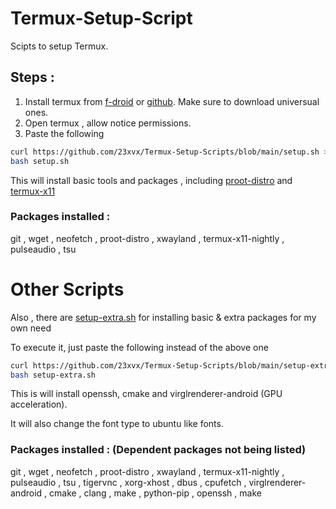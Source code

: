 # Termux-Setup-Script
<p>Scipts to setup Termux.</p> 

## Steps : 
1. Install termux from [f-droid](https://f-droid.org/en/packages/com.termux/) or [github](https://github.com/termux/termux-app/releases/tag/v0.118.0). Make sure to download universual ones.
2. Open termux , allow notice permissions. 
3. Paste the following 

```bash 
curl https://github.com/23xvx/Termux-Setup-Scripts/blob/main/setup.sh >> setup.sh 
bash setup.sh 
```

This will install basic tools and packages , including [proot-distro](https://github.com/termux/proot-distro) and [termux-x11](https://github.com/termux/termux-x11)

### Packages installed :
git , wget , neofetch , proot-distro , xwayland , termux-x11-nightly , pulseaudio , tsu 

# Other Scripts 
Also , there are [setup-extra.sh](https://github.com/23xvx/Termux-Seup-Script/setup-extra.sh) for installing basic & extra packages for my own need   
<p>To execute it, just paste the following instead of the above one </p>

```bash 
curl https://github.com/23xvx/Termux-Setup-Scripts/blob/main/setup-extra.sh >> setup-extra.sh 
bash setup-extra.sh 
```
<p> This is will install openssh, cmake and virglrenderer-android (GPU acceleration).</p>
<p> It will also change the font type to ubuntu like fonts.</p>

### Packages installed : (Dependent packages not being listed)
git , wget , neofetch , proot-distro , xwayland , termux-x11-nightly , pulseaudio , tsu , tigervnc , xorg-xhost , dbus , cpufetch , virglrenderer-android , cmake , clang , make , python-pip , openssh , make 




